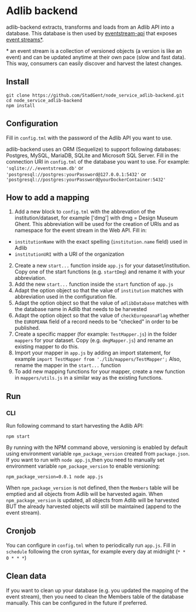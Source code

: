# Adlib backend

adlib-backend extracts, transforms and loads from an Adlib API into a database.
This database is then used by [eventstream-api](https://github.com/StadGent/node_service_eventstream-api) that exposes [event streams*](https://github.com/TREEcg/specification/tree/master/examples/eventstreams).

\* an event stream is a collection of versioned objects (a version is like an event) and can be updated anytime at their own pace (slow and fast data). This way, consumers can easily discover and harvest the latest changes.

## Install

```
git clone https://github.com/StadGent/node_service_adlib-backend.git
cd node_service_adlib-backend
npm install
```

## Configuration

Fill in `config.tml` with the password of the Adlib API you want to use.

adlib-backend uses an ORM (Sequelize) to support following databases: Postgres, MySQL, MariaDB, SQLite and Microsoft SQL Server.
Fill in the connection URI in `config.tml` of the database you want to use. For example: `'sqlite://./eventstream.db'` or `'postgresql://postgres:yourPassword@127.0.0.1:5432'` or `'postgresql://postgres:yourPassword@yourDockerContainer:5432'`

## How to add a mapping

1) Add a new block to `config.tml` with the abbrevation of the institution/dataset, for example ['dmg'] with dmg = Design Museum Ghent.
This abbreviation will be used for the creation of URIs and as namespace for the event stream in the Web API. Fill in:
* `institutionName` with the exact spelling (`institution.name` field) used in Adlib
* `institutionURI` with a URI of the organization

2) Create a new `start...` function inside `app.js` for your dataset/institution. Copy one of the start functions (e.g. `startDmg`) and rename it with your abbreviation.
3) Add the new `start...` function inside the `start` function of `app.js` 
4) Adapt the option object so that the value of `institution` matches with abbreviation used in the configuration file.
5) Adapt the option object so that the value of `adlibDatabase` matches with the database name in Adlib that needs to be harvested
6) Adapt the option object so that the value of `checkEuropeanaFlag` whether the `EUROPEANA` field of a record needs to be "checked" in order to be published.
7) Create a specific mapper (for example: `TestMapper.js`) in the folder `mappers` for your dataset. Copy (e.g. `dmgMapper.js`) and rename an existing mapper to do this.
8) Import your mapper in `app.js` by adding an import statement, for example `import TestMapper from './lib/mappers/TestMapper';` Also, rename the mapper in the `start...` function
9) To add new mapping functions for your mapper, create a new function in `mappers/utils.js` in a similar way as the existing functions.

## Run

### CLI

Run following command to start harvesting the Adlib API:

```
npm start
```

By running with the NPM command above, versioning is enabled by default using environment variable `npm_package_version` created from `package.json`.
If you want to run with `node app.js`,then you need to manually set environment variable `npm_package_version` to enable versioning:
```
npm_package_version=0.0.1 node app.js
```

When `npm_package_version` is not defined, then the `Members` table will be emptied and all objects from Adlib will be harvested again.
When `npm_package_version` is updated, all objects from Adlib will be harvested BUT the already harvested objects will still be maintained (append to the event stream).

## Cronjob

You can configure in `config.tml` when to periodically run `app.js`.
Fill in `schedule` following the cron syntax, for example every day at midnight (`* * 0 * * *`)


## Clean data

If you want to clean up your database (e.g. you updated the mapping of the event stream), then you need to clean the Members table of the database manually.
This can be configured in the future if preferred.
